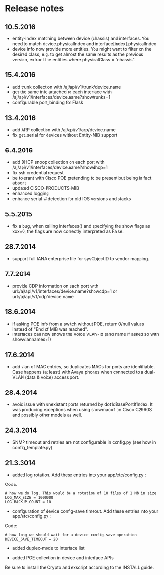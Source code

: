 Release notes
=============


10.5.2016
---------

- entity-index matching between device (chassis) and interfaces. You need to match device.physicalIndex and interface[index].physicalIndex
- device info now provide more entities. You might want to filter on the desired class, e.g. to get almost the same results as the previous version, extract the entities where physicalClass = "chassis".


15.4.2016
---------

- add trunk collection with /aj/api/v1/trunk/device.name
- get the same info attached to each interface with /aj/api/v1/interfaces/device.name?showtrunks=1 
- configurable port_binding for Flask


13.4.2016
---------

- add ARP collection with /aj/api/v1/arp/device.name
- fix get_serial for devices without Entity-MIB support


6.4.2016
---------

- add DHCP snoop collection on each port with /aj/api/v1/interfaces/device.name?showdhcp=1
- fix ssh credential request
- be tolerant with Cisco POE pretending to be present but being in fact absent
- updated CISCO-PRODUCTS-MIB
- enhanced logging
- enhance serial-# detection for old IOS versions and stacks


5.5.2015
--------

- fix a bug, when calling interfaces() and specifying the show flags as xxx=0, the flags are now correctly interpreted as False.


28.7.2014
---------

- support full IANA enterprise file for sysObjectID to vendor mapping.


7.7.2014
--------

- provide CDP information on each port with url:/aj/api/v1/interfaces/device.name?showcdp=1 or url:/aj/api/v1/cdp/device.name


18.6.2014
---------

- if asking POE info from a switch without POE, return 0/null values instead of "End of MIB was reached".
- interfaces call now shows the Voice VLAN-id (and name if asked so with showvlannames=1)


17.6.2014
---------

- add vlan of MAC entries, so duplicates MACs for ports are identifiable. Case happens (at least) with Avaya phones when connected to a dual-VLAN (data & voice) access port.


28.4.2014
---------

- avoid issue with unexistant ports returned by dot1dBasePortIfIndex. It was producing exceptions when using showmac=1 on Cisco C2960S and possibly other models as well.


24.3.2014
---------

- SNMP timeout and retries are not configurable in config.py (see how in config_template.py)



21.3.3014
---------

- added log rotation. Add these entries into your app/etc/config.py :

Code:

    # how we do log. This would be a rotation of 10 files of 1 Mb in size
    LOG_MAX_SIZE = 1000000
    LOG_BACKUP_COUNT = 10

- configuration of device config-save timeout. Add these entries into your app/etc/config.py :

Code:

    # how long we should wait for a device config-save operation
    DEVICE_SAVE_TIMEOUT = 20

- added duplex-mode to interface list

- added POE collection in device and interface APIs

Be sure to install the Crypto and exscript according to the INSTALL guide.
